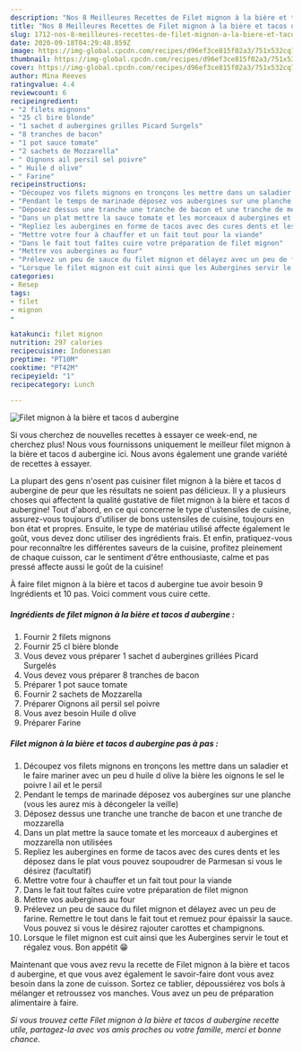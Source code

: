 ```yaml
---
description: "Nos 8 Meilleures Recettes de Filet mignon à la bière et tacos d aubergine"
title: "Nos 8 Meilleures Recettes de Filet mignon à la bière et tacos d aubergine"
slug: 1712-nos-8-meilleures-recettes-de-filet-mignon-a-la-biere-et-tacos-d-aubergine
date: 2020-09-18T04:29:48.859Z
image: https://img-global.cpcdn.com/recipes/d96ef3ce815f02a3/751x532cq70/filet-mignon-a-la-biere-et-tacos-d-aubergine-photo-principale-de-la-recette.jpg
thumbnail: https://img-global.cpcdn.com/recipes/d96ef3ce815f02a3/751x532cq70/filet-mignon-a-la-biere-et-tacos-d-aubergine-photo-principale-de-la-recette.jpg
cover: https://img-global.cpcdn.com/recipes/d96ef3ce815f02a3/751x532cq70/filet-mignon-a-la-biere-et-tacos-d-aubergine-photo-principale-de-la-recette.jpg
author: Mina Reeves
ratingvalue: 4.4
reviewcount: 6
recipeingredient:
- "2 filets mignons"
- "25 cl bire blonde"
- "1 sachet d aubergines grilles Picard Surgels"
- "8 tranches de bacon"
- "1 pot sauce tomate"
- "2 sachets de Mozzarella"
- " Oignons ail persil sel poivre"
- " Huile d olive"
- " Farine"
recipeinstructions:
- "Découpez vos filets mignons en tronçons les mettre dans un saladier et le faire mariner avec un peu d huile d olive la bière les oignons le sel le poivre l ail et le persil"
- "Pendant le temps de marinade déposez vos aubergines sur une planche (vous les aurez mis à décongeler la veille)"
- "Déposez dessus une tranche une tranche de bacon et une tranche de mozzarella"
- "Dans un plat mettre la sauce tomate et les morceaux d aubergines et mozzarella non utilisées"
- "Repliez les aubergines en forme de tacos avec des cures dents et les déposez dans le plat vous pouvez soupoudrer de Parmesan si vous le désirez (facultatif)"
- "Mettre votre four à chauffer et un fait tout pour la viande"
- "Dans le fait tout faîtes cuire votre préparation de filet mignon"
- "Mettre vos aubergines au four"
- "Prélevez un peu de sauce du filet mignon et délayez avec un peu de farine. Remettre le tout dans le fait tout et remuez pour épaissir la sauce. Vous pouvez si vous le désirez rajouter carottes et champignons."
- "Lorsque le filet mignon est cuit ainsi que les Aubergines servir le tout et régalez vous. Bon appétit 😁"
categories:
- Resep
tags:
- filet
- mignon
- 

katakunci: filet mignon  
nutrition: 297 calories
recipecuisine: Indonesian
preptime: "PT10M"
cooktime: "PT42M"
recipeyield: "1"
recipecategory: Lunch

---
```



![Filet mignon à la bière et tacos d aubergine](https://img-global.cpcdn.com/recipes/d96ef3ce815f02a3/751x532cq70/filet-mignon-a-la-biere-et-tacos-d-aubergine-photo-principale-de-la-recette.jpg)

Si vous cherchez de nouvelles recettes à essayer ce week-end, ne cherchez plus! Nous vous fournissons uniquement le meilleur filet mignon à la bière et tacos d aubergine ici. Nous avons également une grande variété de recettes à essayer.

La plupart des gens n'osent pas cuisiner filet mignon à la bière et tacos d aubergine de peur que les résultats ne soient pas délicieux. Il y a plusieurs choses qui affectent la qualité gustative de filet mignon à la bière et tacos d aubergine! Tout d'abord, en ce qui concerne le type d'ustensiles de cuisine, assurez-vous toujours d'utiliser de bons ustensiles de cuisine, toujours en bon état et propres. Ensuite, le type de matériau utilisé affecte également le goût, vous devez donc utiliser des ingrédients frais. Et enfin, pratiquez-vous pour reconnaître les différentes saveurs de la cuisine, profitez pleinement de chaque cuisson, car le sentiment d'être enthousiaste, calme et pas pressé affecte aussi le goût de la cuisine!

<!--inarticleads1-->

À faire filet mignon à la bière et tacos d aubergine tue avoir besoin 9 Ingrédients et 10 pas. Voici comment vous cuire cette.

##### Ingrédients de filet mignon à la bière et tacos d aubergine :

1. Fournir 2 filets mignons
1. Fournir 25 cl bière blonde
1. Vous devez vous préparer 1 sachet d aubergines grillées Picard Surgelés
1. Vous devez vous préparer 8 tranches de bacon
1. Préparer 1 pot sauce tomate
1. Fournir 2 sachets de Mozzarella
1. Préparer  Oignons ail persil sel poivre
1. Vous avez besoin  Huile d olive
1. Préparer  Farine




<!--inarticleads2-->

##### Filet mignon à la bière et tacos d aubergine pas à pas :

1. Découpez vos filets mignons en tronçons les mettre dans un saladier et le faire mariner avec un peu d huile d olive la bière les oignons le sel le poivre l ail et le persil
1. Pendant le temps de marinade déposez vos aubergines sur une planche (vous les aurez mis à décongeler la veille)
1. Déposez dessus une tranche une tranche de bacon et une tranche de mozzarella
1. Dans un plat mettre la sauce tomate et les morceaux d aubergines et mozzarella non utilisées
1. Repliez les aubergines en forme de tacos avec des cures dents et les déposez dans le plat vous pouvez soupoudrer de Parmesan si vous le désirez (facultatif)
1. Mettre votre four à chauffer et un fait tout pour la viande
1. Dans le fait tout faîtes cuire votre préparation de filet mignon
1. Mettre vos aubergines au four
1. Prélevez un peu de sauce du filet mignon et délayez avec un peu de farine. Remettre le tout dans le fait tout et remuez pour épaissir la sauce. Vous pouvez si vous le désirez rajouter carottes et champignons.
1. Lorsque le filet mignon est cuit ainsi que les Aubergines servir le tout et régalez vous. Bon appétit 😁




<!--inarticleads1-->

<p>
Maintenant que vous avez revu la recette de Filet mignon à la bière et tacos d aubergine, et que vous avez également le savoir-faire dont vous avez besoin dans la zone de cuisson. Sortez ce tablier, dépoussiérez vos bols à mélanger et retroussez vos manches. Vous avez un peu de préparation alimentaire à faire.
</p>

<p>
<i>Si vous trouvez cette Filet mignon à la bière et tacos d aubergine recette utile, partagez-la avec vos amis proches ou votre famille, merci et bonne chance.</i>
</p>
